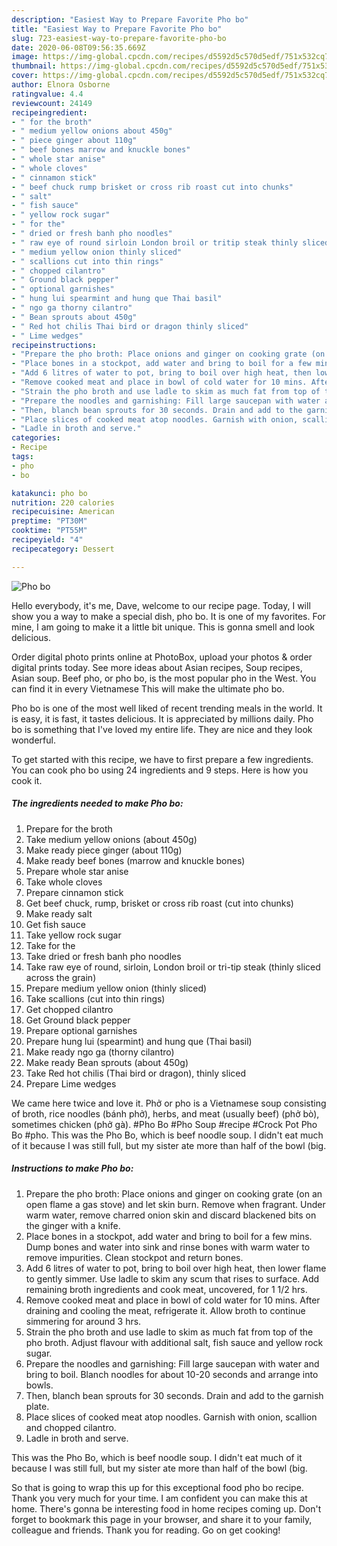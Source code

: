 ```yaml
---
description: "Easiest Way to Prepare Favorite Pho bo"
title: "Easiest Way to Prepare Favorite Pho bo"
slug: 723-easiest-way-to-prepare-favorite-pho-bo
date: 2020-06-08T09:56:35.669Z
image: https://img-global.cpcdn.com/recipes/d5592d5c570d5edf/751x532cq70/pho-bo-recipe-main-photo.jpg
thumbnail: https://img-global.cpcdn.com/recipes/d5592d5c570d5edf/751x532cq70/pho-bo-recipe-main-photo.jpg
cover: https://img-global.cpcdn.com/recipes/d5592d5c570d5edf/751x532cq70/pho-bo-recipe-main-photo.jpg
author: Elnora Osborne
ratingvalue: 4.4
reviewcount: 24149
recipeingredient:
- " for the broth"
- " medium yellow onions about 450g"
- " piece ginger about 110g"
- " beef bones marrow and knuckle bones"
- " whole star anise"
- " whole cloves"
- " cinnamon stick"
- " beef chuck rump brisket or cross rib roast cut into chunks"
- " salt"
- " fish sauce"
- " yellow rock sugar"
- " for the"
- " dried or fresh banh pho noodles"
- " raw eye of round sirloin London broil or tritip steak thinly sliced across the grain"
- " medium yellow onion thinly sliced"
- " scallions cut into thin rings"
- " chopped cilantro"
- " Ground black pepper"
- " optional garnishes"
- " hung lui spearmint and hung que Thai basil"
- " ngo ga thorny cilantro"
- " Bean sprouts about 450g"
- " Red hot chilis Thai bird or dragon thinly sliced"
- " Lime wedges"
recipeinstructions:
- "Prepare the pho broth: Place onions and ginger on cooking grate (on an open flame a gas stove) and let skin burn. Remove when fragrant. Under warm water, remove charred onion skin and discard blackened bits on the ginger with a knife."
- "Place bones in a stockpot, add water and bring to boil for a few mins. Dump bones and water into sink and rinse bones with warm water to remove impurities. Clean stockpot and return bones."
- "Add 6 litres of water to pot, bring to boil over high heat, then lower flame to gently simmer. Use ladle to skim any scum that rises to surface. Add remaining broth ingredients and cook meat, uncovered, for 1 1/2 hrs."
- "Remove cooked meat and place in bowl of cold water for 10 mins. After draining and cooling the meat, refrigerate it. Allow broth to continue simmering for around 3 hrs."
- "Strain the pho broth and use ladle to skim as much fat from top of the pho broth. Adjust flavour with additional salt, fish sauce and yellow rock sugar."
- "Prepare the noodles and garnishing: Fill large saucepan with water and bring to boil. Blanch noodles for about 10-20 seconds and arrange into bowls."
- "Then, blanch bean sprouts for 30 seconds. Drain and add to the garnish plate."
- "Place slices of cooked meat atop noodles. Garnish with onion, scallion and chopped cilantro."
- "Ladle in broth and serve."
categories:
- Recipe
tags:
- pho
- bo

katakunci: pho bo 
nutrition: 220 calories
recipecuisine: American
preptime: "PT30M"
cooktime: "PT55M"
recipeyield: "4"
recipecategory: Dessert

---
```



![Pho bo](https://img-global.cpcdn.com/recipes/d5592d5c570d5edf/751x532cq70/pho-bo-recipe-main-photo.jpg)

Hello everybody, it's me, Dave, welcome to our recipe page. Today, I will show you a way to make a special dish, pho bo. It is one of my favorites. For mine, I am going to make it a little bit unique. This is gonna smell and look delicious.

Order digital photo prints online at PhotoBox, upload your photos &amp; order digital prints today. See more ideas about Asian recipes, Soup recipes, Asian soup. Beef pho, or pho bo, is the most popular pho in the West. You can find it in every Vietnamese This will make the ultimate pho bo.

Pho bo is one of the most well liked of recent trending meals in the world. It is easy, it is fast, it tastes delicious. It is appreciated by millions daily. Pho bo is something that I've loved my entire life. They are nice and they look wonderful.


To get started with this recipe, we have to first prepare a few ingredients. You can cook pho bo using 24 ingredients and 9 steps. Here is how you cook it.

<!--inarticleads1-->

##### The ingredients needed to make Pho bo:

1. Prepare  for the broth
1. Take  medium yellow onions (about 450g)
1. Make ready  piece ginger (about 110g)
1. Make ready  beef bones (marrow and knuckle bones)
1. Prepare  whole star anise
1. Take  whole cloves
1. Prepare  cinnamon stick
1. Get  beef chuck, rump, brisket or cross rib roast (cut into chunks)
1. Make ready  salt
1. Get  fish sauce
1. Take  yellow rock sugar
1. Take  for the
1. Take  dried or fresh banh pho noodles
1. Take  raw eye of round, sirloin, London broil or tri-tip steak (thinly sliced across the grain)
1. Prepare  medium yellow onion (thinly sliced)
1. Take  scallions (cut into thin rings)
1. Get  chopped cilantro
1. Get  Ground black pepper
1. Prepare  optional garnishes
1. Prepare  hung lui (spearmint) and hung que (Thai basil)
1. Make ready  ngo ga (thorny cilantro)
1. Make ready  Bean sprouts (about 450g)
1. Take  Red hot chilis (Thai bird or dragon), thinly sliced
1. Prepare  Lime wedges


We came here twice and love it. Phở or pho is a Vietnamese soup consisting of broth, rice noodles (bánh phở), herbs, and meat (usually beef) (phở bò), sometimes chicken (phở gà). #Pho Bo #Pho Soup #recipe #Crock Pot Pho Bo #pho. This was the Pho Bo, which is beef noodle soup. I didn&#39;t eat much of it because I was still full, but my sister ate more than half of the bowl (big. 

<!--inarticleads2-->

##### Instructions to make Pho bo:

1. Prepare the pho broth: Place onions and ginger on cooking grate (on an open flame a gas stove) and let skin burn. Remove when fragrant. Under warm water, remove charred onion skin and discard blackened bits on the ginger with a knife.
1. Place bones in a stockpot, add water and bring to boil for a few mins. Dump bones and water into sink and rinse bones with warm water to remove impurities. Clean stockpot and return bones.
1. Add 6 litres of water to pot, bring to boil over high heat, then lower flame to gently simmer. Use ladle to skim any scum that rises to surface. Add remaining broth ingredients and cook meat, uncovered, for 1 1/2 hrs.
1. Remove cooked meat and place in bowl of cold water for 10 mins. After draining and cooling the meat, refrigerate it. Allow broth to continue simmering for around 3 hrs.
1. Strain the pho broth and use ladle to skim as much fat from top of the pho broth. Adjust flavour with additional salt, fish sauce and yellow rock sugar.
1. Prepare the noodles and garnishing: Fill large saucepan with water and bring to boil. Blanch noodles for about 10-20 seconds and arrange into bowls.
1. Then, blanch bean sprouts for 30 seconds. Drain and add to the garnish plate.
1. Place slices of cooked meat atop noodles. Garnish with onion, scallion and chopped cilantro.
1. Ladle in broth and serve.


This was the Pho Bo, which is beef noodle soup. I didn&#39;t eat much of it because I was still full, but my sister ate more than half of the bowl (big. 

So that is going to wrap this up for this exceptional food pho bo recipe. Thank you very much for your time. I am confident you can make this at home. There's gonna be interesting food in home recipes coming up. Don't forget to bookmark this page in your browser, and share it to your family, colleague and friends. Thank you for reading. Go on get cooking!
